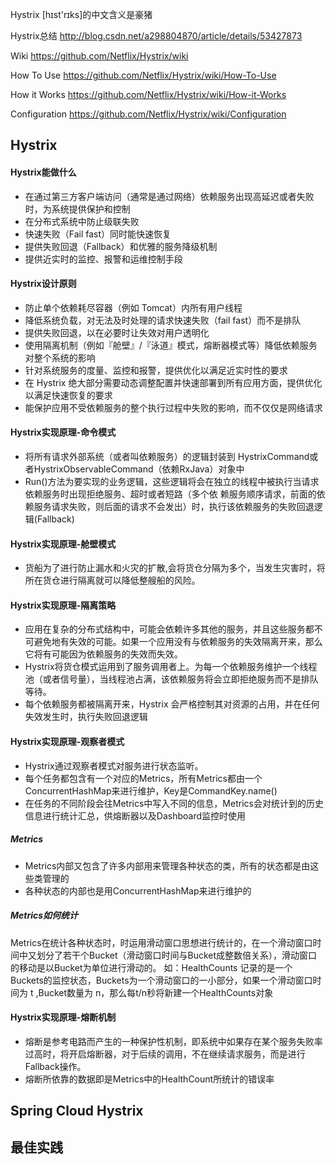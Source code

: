 Hystrix [hɪst'rɪks]的中文含义是豪猪

Hystrix总结
http://blog.csdn.net/a298804870/article/details/53427873

Wiki
https://github.com/Netflix/Hystrix/wiki

How To Use
https://github.com/Netflix/Hystrix/wiki/How-To-Use

How it Works
https://github.com/Netflix/Hystrix/wiki/How-it-Works

Configuration
https://github.com/Netflix/Hystrix/wiki/Configuration

## Hystrix

#### Hystrix能做什么
- 在通过第三方客户端访问（通常是通过网络）依赖服务出现高延迟或者失败时，为系统提供保护和控制
- 在分布式系统中防止级联失败
- 快速失败（Fail fast）同时能快速恢复
- 提供失败回退（Fallback）和优雅的服务降级机制
- 提供近实时的监控、报警和运维控制手段

#### Hystrix设计原则
- 防止单个依赖耗尽容器（例如 Tomcat）内所有用户线程
- 降低系统负载，对无法及时处理的请求快速失败（fail fast）而不是排队
- 提供失败回退，以在必要时让失效对用户透明化
- 使用隔离机制（例如『舱壁』/『泳道』模式，熔断器模式等）降低依赖服务对整个系统的影响
- 针对系统服务的度量、监控和报警，提供优化以满足近实时性的要求
- 在 Hystrix 绝大部分需要动态调整配置并快速部署到所有应用方面，提供优化以满足快速恢复的要求
- 能保护应用不受依赖服务的整个执行过程中失败的影响，而不仅仅是网络请求

#### Hystrix实现原理-命令模式
- 将所有请求外部系统（或者叫依赖服务）的逻辑封装到 HystrixCommand或者HystrixObservableCommand（依赖RxJava）对象中
- Run()方法为要实现的业务逻辑，这些逻辑将会在独立的线程中被执行当请求依赖服务时出现拒绝服务、超时或者短路（多个依
赖服务顺序请求，前面的依赖服务请求失败，则后面的请求不会发出）时，执行该依赖服务的失败回退逻辑(Fallback)

#### Hystrix实现原理-舱壁模式
- 货船为了进行防止漏水和火灾的扩散,会将货仓分隔为多个，当发生灾害时，将所在货仓进行隔离就可以降低整艘船的风险。
#### Hystrix实现原理-隔离策略
- 应用在复杂的分布式结构中，可能会依赖许多其他的服务，并且这些服务都不可避免地有失效的可能。如果一个应用没有与依赖服务的失效隔离开来，那么它将有可能因为依赖服务的失效而失效。
- Hystrix将货仓模式运用到了服务调用者上。为每一个依赖服务维护一个线程池（或者信号量），当线程池占满，该依赖服务将会立即拒绝服务而不是排队等待。
- 每个依赖服务都被隔离开来，Hystrix 会严格控制其对资源的占用，并在任何失效发生时，执行失败回退逻辑
#### Hystrix实现原理-观察者模式
- Hystrix通过观察者模式对服务进行状态监听。
- 每个任务都包含有一个对应的Metrics，所有Metrics都由一个ConcurrentHashMap来进行维护，Key是CommandKey.name()
- 在任务的不同阶段会往Metrics中写入不同的信息，Metrics会对统计到的历史信息进行统计汇总，供熔断器以及Dashboard监控时使用
##### Metrics
- Metrics内部又包含了许多内部用来管理各种状态的类，所有的状态都是由这些类管理的
- 各种状态的内部也是用ConcurrentHashMap来进行维护的
##### Metrics如何统计
Metrics在统计各种状态时，时运用滑动窗口思想进行统计的，在一个滑动窗口时间中又划分了若干个Bucket（滑动窗口时间与Bucket成整数倍关系），滑动窗口的移动是以Bucket为单位进行滑动的。
如：HealthCounts 记录的是一个Buckets的监控状态，Buckets为一个滑动窗口的一小部分，如果一个滑动窗口时间为 t ,Bucket数量为 n，那么每t/n秒将新建一个HealthCounts对象
#### Hystrix实现原理-熔断机制
- 熔断是参考电路而产生的一种保护性机制，即系统中如果存在某个服务失败率过高时，将开启熔断器，对于后续的调用，不在继续请求服务，而是进行Fallback操作。
- 熔断所依靠的数据即是Metrics中的HealthCount所统计的错误率
####

## Spring Cloud Hystrix


## 最佳实践